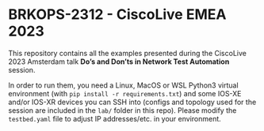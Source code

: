 # BRKOPS-2312 - CiscoLive EMEA 2023

This repository contains all the examples presented during the CiscoLive 2023 Amsterdam talk
**Do’s and Don’ts in Network Test Automation** session.

In order to run them, you need a Linux, MacOS or WSL Python3 virtual environment (with `pip install -r requirements.txt`) and some IOS-XE and/or IOS-XR devices you can SSH into (configs and topology used for the session are included in the `lab/` folder in this repo). Please modify the `testbed.yaml` file to adjust IP addresses/etc. in your environment.

